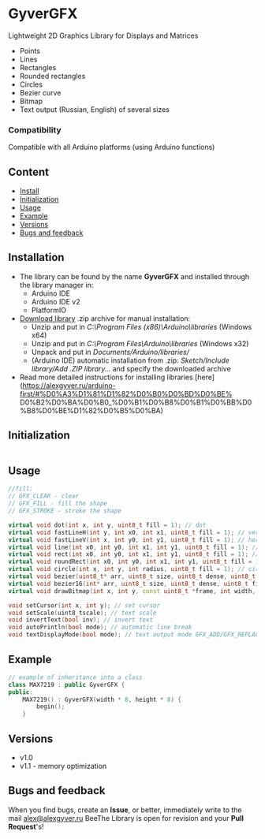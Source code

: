 # GyverGFX
Lightweight 2D Graphics Library for Displays and Matrices
- Points
- Lines
- Rectangles
- Rounded rectangles
- Circles
- Bezier curve
- Bitmap
- Text output (Russian, English) of several sizes

### Compatibility
Compatible with all Arduino platforms (using Arduino functions)

## Content
- [Install](#install)
- [Initialization](#init)
- [Usage](#usage)
- [Example](#example)
- [Versions](#versions)
- [Bugs and feedback](#feedback)

<a id="install"></a>
## Installation
- The library can be found by the name **GyverGFX** and installed through the library manager in:
    - Arduino IDE
    - Arduino IDE v2
    - PlatformIO
- [Download library](https://github.com/GyverLibs/GyverGFX/archive/refs/heads/main.zip) .zip archive for manual installation:
    - Unzip and put in *C:\Program Files (x86)\Arduino\libraries* (Windows x64)
    - Unzip and put in *C:\Program Files\Arduino\libraries* (Windows x32)
    - Unpack and put in *Documents/Arduino/libraries/*
    - (Arduino IDE) automatic installation from .zip: *Sketch/Include library/Add .ZIP library…* and specify the downloaded archive
- Read more detailed instructions for installing libraries [here] (https://alexgyver.ru/arduino-first/#%D0%A3%D1%81%D1%82%D0%B0%D0%BD%D0%BE% D0%B2%D0%BA%D0%B0_%D0%B1%D0%B8%D0%B1%D0%BB%D0%B8%D0%BE%D1%82%D0%B5%D0%BA)

<a id="init"></a>
## Initialization
```cppGyverGFX(int x, int y); // indicating the size of the "screen"
```

<a id="usage"></a>
## Usage
```cpp
//fill:
// GFX_CLEAR - clear
// GFX_FILL - fill the shape
// GFX_STROKE - stroke the shape

virtual void dot(int x, int y, uint8_t fill = 1); // dot
virtual void fastLineH(int y, int x0, int x1, uint8_t fill = 1); // vertical line
virtual void fastLineV(int x, int y0, int y1, uint8_t fill = 1); // horizontal line
virtual void line(int x0, int y0, int x1, int y1, uint8_t fill = 1); // line
virtual void rect(int x0, int y0, int x1, int y1, uint8_t fill = 1); // rectangle
virtual void roundRect(int x0, int y0, int x1, int y1, uint8_t fill = 1); // rounded rectangle
virtual void circle(int x, int y, int radius, uint8_t fill = 1); // circle
virtual void bezier(uint8_t* arr, uint8_t size, uint8_t dense, uint8_t fill = 1); // bezier curve
virtual void bezier16(int* arr, uint8_t size, uint8_t dense, uint8_t fill = 1); // bezier curve 16 bit. fill - GFX_CLEAR/GFX_FILL/GFX_STROKE
virtual void drawBitmap(int x, int y, const uint8_t *frame, int width, int height, uint8_t invert = 0, byte mode = 0); // bitmap

void setCursor(int x, int y); // set cursor
void setScale(uint8_tscale); // text scale
void invertText(bool inv); // invert text
void autoPrintln(bool mode); // automatic line break
void textDisplayMode(bool mode); // text output mode GFX_ADD/GFX_REPLACE
```

<a id="example"></a>
## Example
```cpp
// example of inheritance into a class
class MAX7219 : public GyverGFX {
public:
    MAX7219() : GyverGFX(width * 8, height * 8) {
        begin();
    }
```

<a id="versions"></a>
## Versions
- v1.0
- v1.1 - memory optimization

<a id="feedback"></a>
## Bugs and feedback
When you find bugs, create an **Issue**, or better, immediately write to the mail [alex@alexgyver.ru](mailto:alex@alexgyver.ru)
BeeThe Library is open for revision and your **Pull Request**'s!